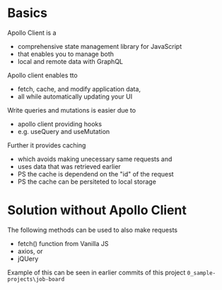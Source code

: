 # Basics

Apollo Client is a

- comprehensive state management library for JavaScript
- that enables you to manage both
- local and remote data with GraphQL

Apollo client enables tto

- fetch, cache, and modify application data,
- all while automatically updating your UI

Write queries and mutations is easier due to

- apollo client providing hooks
- e.g. useQuery and useMutation

Further it provides caching

- which avoids making unecessary same requests and
- uses data that was retrieved earlier
- PS the cache is dependend on the "id" of the request
- PS the cache can be persiteted to local storage

# Solution without Apollo Client

The following methods can be used to also make requests

- fetch() function from Vanilla JS
- axios, or
- jQUery

Example of this can be seen in earlier commits of this project `0_sample-projects\job-board`
